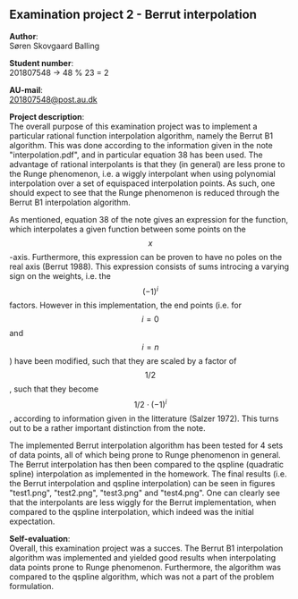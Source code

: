 ## Examination project 2 - Berrut interpolation

**Author**:   
Søren Skovgaard Balling

**Student number**:   
201807548 $\rightarrow$ 48 \% 23 = 2

**AU-mail**:    
201807548@post.au.dk

**Project description**:   
The overall purpose of this examination project was to implement a particular rational function interpolation algorithm, namely the Berrut B1 algorithm. This was done according to the information given in the note "interpolation.pdf", and in particular equation 38 has been used. The advantage of rational interpolants is that they (in general) are less prone to the Runge phenomenon, i.e. a wiggly interpolant when using polynomial interpolation over a set of equispaced interpolation points. As such, one should expect to see that the Runge phenomenon is reduced through the Berrut B1 interpolation algorithm.    

As mentioned, equation 38 of the note gives an expression for the function, which interpolates a given function between some points on the $$x$$-axis. Furthermore, this expression can be proven to have no poles on the real axis (Berrut 1988). This expression consists of sums introcing a varying sign on the weights, i.e. the $$(-1)^i$$ factors. However in this implementation, the end points (i.e. for $$i=0$$ and $$i=n$$) have been modified, such that they are scaled by a factor of $$1/2$$, such that they become $$1/2 \cdot (-1)^i$$, according to information given in the litterature (Salzer 1972). This turns out to be a rather important distinction from the note.    

The implemented Berrut interpolation algorithm has been tested for 4 sets of data points, all of which being prone to Runge phenomenon in general. The Berrut interpolation has then been compared to the qspline (quadratic spline) interpolation as implemented in the homework. The final results (i.e. the Berrut interpolation and qspline interpolation) can be seen in figures "test1.png", "test2.png", "test3.png" and "test4.png". One can clearly see that the interpolants are less wiggly for the Berrut implementation, when compared to the qspline interpolation, which indeed was the initial expectation.

**Self-evaluation**:    
Overall, this examination project was a succes. The Berrut B1 interpolation algorithm was implemented and yielded good results when interpolating data points prone to Runge phenomenon. Furthermore, the algorithm was compared to the qspline algorithm, which was not a part of the problem formulation. 